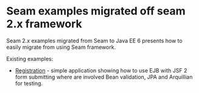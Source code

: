 Seam examples migrated off seam 2.x framework
=============================================

Seam 2.x examples migrated from Seam to Java EE 6 presents how to easily migrate from using Seam framework.

Existing examples:
  * [Registration](registration/) - simple application showing how to use EJB with JSF 2 form submitting where are involved Bean validation, JPA and Arquillian for testing.
